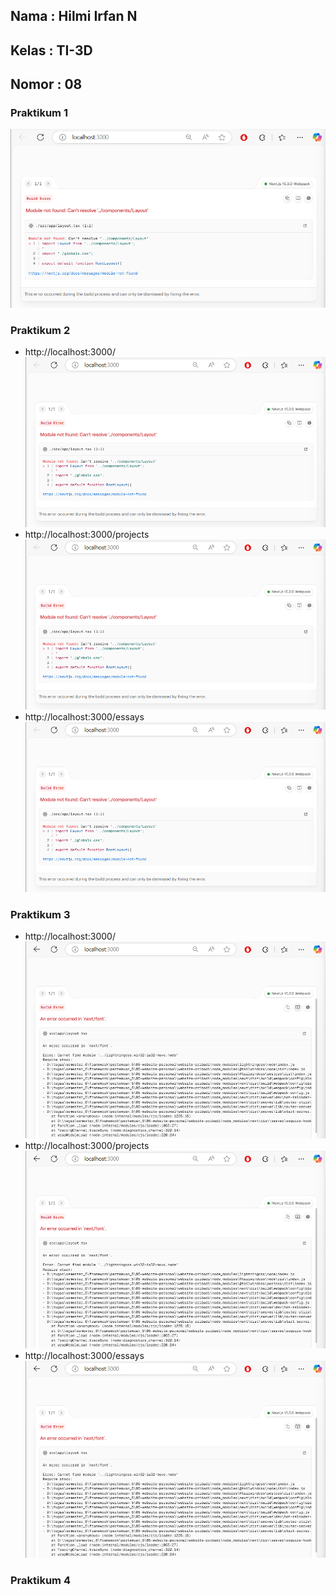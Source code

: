 ## Nama : Hilmi Irfan N
## Kelas : TI-3D
## Nomor : 08

### Praktikum 1

<img src = "ss\p1.png">

### Praktikum 2
- http://localhost:3000/
    <img src = "ss\p1.png">
- http://localhost:3000/projects
    <img src = "ss\p1.png">
- http://localhost:3000/essays
    <img src = "ss\p1.png">
### Praktikum 3
- http://localhost:3000/
    <img src = "ss\p3.png">
- http://localhost:3000/projects
    <img src = "ss\p3.png">
- http://localhost:3000/essays
    <img src = "ss\p3.png">
### Praktikum 4